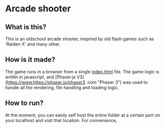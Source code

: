 # Arcade shooter

## What is this?
This is an oldschool arcade shooter, inspired by old flash games such as 'Raiden X' and many other.

## How is it made?
The game runs in a browser from a single [index.html](index.html) file.
The game logic is writtin in javascript, and [Phaser.js V3](https://www.https://phaser.io/phaser3
.com "Phaser 3") was used to handle all the rendering, file handling and loading logic.


## How to run?
At the moment, you can easily self host the entire folder at a certain port on your localhost and visit that location. For convenience, 